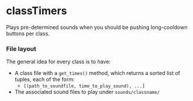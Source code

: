 # classTimers

Plays pre-determined sounds when you should be pushing long-cooldown buttons per class.

### File layout
The general idea for every class is to have:
 * A class file with a `get_times()` method, which returns a sorted list of tuples, each of the form:
   * `[(path_to_soundfile, time_to_play_sound), ...]`
 * The associated sound files to play under `sounds/classname/`


